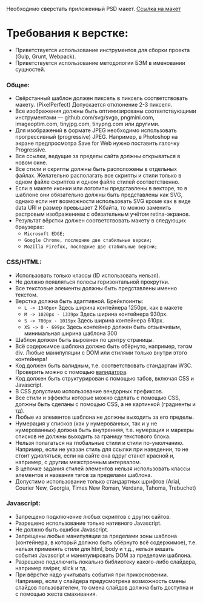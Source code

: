 Необходимо сверстать приложенный PSD макет. [Ссылка на макет](https://yadi.sk/d/3vC3q8wSxlFuyA)

# Требования к верстке:

* Приветствуется использование инструментов для сборки проекта (Gulp, Grunt, Webpack).
* Приветствуется использование методологии БЭМ в именовании сущностей.

### Общее:

* Свёрстанный шаблон должен пиксель в пиксель соответствовать макету. (PixelPerfect) Допускается отклонение 2-3 пикселя. 
* Все изображения должны быть оптимизированы соответствующими инструментами — github.com/svg/svgo, pngmini.com, imageoptim.com, tinyjpg.com, tinypng.com или другими.
* Для изображений в формате JPEG необходимо использовать прогрессивный (progressive) JPEG. Например, в Photoshop на экране предпросмотра Save for Web нужно поставить галочку Progressive.
* Все ссылки, ведущие за пределы сайта должны открываться в новом окне.
* Все стили и скрипты должны быть расположены в отдельных файлах. Желательно располагать все скрипты и стили только в одном файле скриптов и одном файле стилей соответственно.
* Если в макете иконки или логотипы представлены в векторе, то в шаблоне они обязательно должны быть представлены как SVG, однако если нет возможности использовать SVG кроме как в виде data URI и размер превышает 2 Кбайта, то можно заменить растровым изображением с обязательным учётом retina-экранов.
* Результат вёрстки должен соответствовать макету в следующих браузерах:
	* `Microsoft EDGE;`
	* `Google Chrome, последние две стабильные версии;`
	* `Mozilla Firefox, последние две стабильные версии;`

### CSS/HTML:
* Использовать только классы (ID использовать нельзя).
* Не должно появляться полосы горизонтальной прокрутки.
* Все текстовые элементы должны быть представлены именно текстом.
* Верстка должна быть адаптивной. Брейкпоинты: 
	* `L -> 1340px+` Здесь ширина контейнера 1250px, как в макете
	* `M -> 1020px - 1339px` Здесь ширина контейнера 930px.
	* `S -> 700px - 1019px` Здесь ширина контейнера 610px.
	* `XS -> 0 - 699px`  Здесь контейнер должен быть отзывчивым, минимальная ширина шаблона 300
* Шаблон должен быть выровнен по центру страницы.
* Всё содержимое шаблона должно быть обёрнуто, например, тэгом div. Любые манипуляции с DOM или стилями только внутри этого контейнера!
* Код должен быть валидным, т.е. соответствовать стандартам W3C. Проверить можно с помощью [валидатора](https://validator.w3.org/).
* Код должен быть структурирован с помощью табов, включая CSS и Javascript.
* В CSS допустимо использование вендорных префиксов.
* Все стили и эффекты которые можно сделать с помощью CSS, должны быть сделаны с помощью CSS, а не картинкой (градиенты и тд).
* Любые из элементов шаблона не должны выходить за его пределы.
* Нумерация у списков (как у нумерованных, так и у не нумерованных) должна быть внутренняя, т.е. нумерация и маркеры списков не должны выходить за границу текстового блока.
* Нельзя полагаться на глобальные стили и стили по-умолчанию. Например, если не указан стиль для ссылки при наведении, то не стоит удивляться, если на сайте она вдруг станет красной и, например, с другим межстрочным интервалом.
* В цепочке задания стилей элементов нельзя использовать классы элементов и названия тэгов за пределами шаблона.
* Допустимо использование только стандартных шрифтов (Arial, Courier New, Georgia, Times New Roman, Verdana, Tahoma, Trebuchet)


### Javascript:
* Запрещено подключение любых скриптов с других сайтов.
* Разрешено использование только нативного Javascript.
* Не должно быть ошибок Javascript.
* Запрещены любые манипуляции за пределами зоны шаблона (контейнера, в который должно быть обёрнуто всё содержимое), т.е. нельзя применять стили для html, body и т.д., нельзя вешать события Javascript и манипулировать DOM за пределами шаблона.
* Разрешено подключить локально библиотеку какого-либо слайдера, например swiper, slick и тд.
* При вёрстке надо учитывать события при прикосновении. Например, если у слайдера предусмотрена возможность смены слайдов пользователем, то смена слайдов должна быть доступна и с помощью жеста смахивания.
